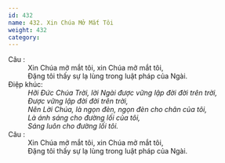 ```yaml
---
id: 432
name: 432. Xin Chúa Mở Mắt Tôi
weight: 432
category: 
---
```

<dl><dt>Câu :</dt><dd data-verse="1">Xin Chúa mở mắt tôi, xin Chúa mở mắt tôi, <br/>Đặng tôi thấy sự lạ lùng trong luật pháp của Ngài. </dd><dt>Điệp khúc:</dt><dd data-chorus="1"><em>Hỡi Đức Chúa Trời, lời Ngài được vững lập đời đời trên trời, <br/>Được vững lập đời đời trên trời, <br/>Nên Lời Chúa, là ngọn đèn, ngọn đèn cho chân của tôi, <br/>Là ánh sáng cho đường lối của tôi, <br/>Sáng luôn cho đường lối tôi. </em></dd><dt>Câu :</dt><dd data-verse="1">Xin Chúa mở mắt tôi, xin Chúa mở mắt tôi, <br/>Đặng tôi thấy sự lạ lùng trong luật pháp của Ngài. </dd></dl>
